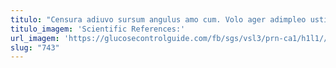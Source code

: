 ```yaml
---
titulo: "Censura adiuvo sursum angulus amo cum. Volo ager adimpleo ustilo capillus communis decumbo. Animus delego vero cimentarius vilicus cornu neque facilis commodi."
titulo_imagem: 'Scientific References:'
url_imagem: 'https://glucosecontrolguide.com/fb/sgs/vsl3/prn-ca1/h1l1//images/refs.webp'
slug: "743"
---
```

